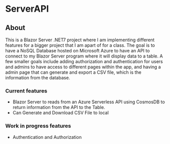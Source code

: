 # ServerAPI
## About
This is a Blazor Server .NET7 project where I am implementing different features for a bigger project that I am apart of for a class. The goal is to have a NoSQL Database hosted on Microsoft Azure to have an API to connect to my Blazor Server program where it will display data to a table. A few smaller goals include adding authorization and authentication for users and admins to have access to different pages within the app, and having a admin page that can generate and export a CSV file, which is the information from the database.

### Current features
- Blazor Server to reads from an Azure Serverless API using CosmosDB to return information from the API to the Table. 
- Can Generate and Download CSV File to local
### Work in progress features
- Authentication and Authorization

